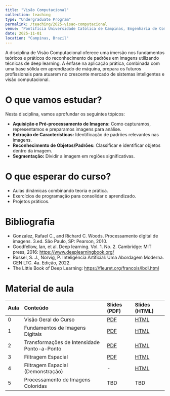 ```yaml
---
title: "Visão Computacional"
collection: teaching
type: "Undergraduate Program"
permalink: /teaching/2025-visao-computacional
venue: "Pontifícia Universidade Católica de Campinas, Engenharia de Computação"
date: 2025-11-01
location: "Campinas, Brazil"
---
```


A disciplina de Visão Computacional oferece uma imersão nos fundamentos teóricos e práticos do reconhecimento de padrões em imagens utilizando técnicas de deep learning. A ênfase na aplicação prática, combinada com uma base sólida em aprendizado de máquina, prepara os futuros profissionais para atuarem no crescente mercado de sistemas inteligentes e visão computacional. 

# O que vamos estudar?

Nesta disciplina, vamos aprofundar os seguintes tópicos:

*   **Aquisição e Pré-processamento de Imagens:** Como capturamos, representamos e preparamos imagens para análise.
*   **Extração de Características:** Identificação de padrões relevantes nas imagens.
*   **Reconhecimento de Objetos/Padrões:** Classificar e identificar objetos dentro da imagem.
*   **Segmentação:** Dividir a imagem em regiões significativas.

# O que esperar do curso?
- Aulas dinâmicas combinando teoria e prática.
- Exercícios de programação para consolidar o aprendizado.
- Projetos práticos.

# Bibliografia
 
- Gonzalez, Rafael C., and Richard C. Woods. Processamento digital de imagens. 3.ed. São Paulo, SP: Pearson, 2010.
- Goodfellow, Ian, et al. Deep learning. Vol. 1. No. 2. Cambridge: MIT press, 2016: https://www.deeplearningbook.org/
- Russel, S. J., Norvig, P. Inteligência Artificial: Uma Abordagem Moderna. GEN LTC. 4a. Edição, 2022.
- The Little Book of Deep Learning: https://fleuret.org/francois/lbdl.html

# Material de aula

| Aula| Conteúdo  | Slides (PDF)  | Slides (HTML) |
|:---------|:-------|:--------|:--------|
| 0 | Visão Geral do Curso| [PDF](https://denmartins.github.io/files/lectures/2025/VC/00-VC-Organizacao-small.pdf)| [HTML](https://denmartins.github.io/files/lectures/2025/VC/00-VC-Organizacao.html)| 
| 1 |Fundamentos de Imagens Digitais| [PDF](https://denmartins.github.io/files/lectures/2025/VC/01-VC-Fundamentos-Imagens-Digitais.pdf) | [HTML](https://denmartins.github.io/files/lectures/2025/VC/01-VC-Fundamentos-Imagens-Digitais.html)|
| 2 | Transformações de Intensidade Ponto-a-Ponto | [PDF](https://denmartins.github.io/files/lectures/2025/VC/02-VC-Transformacoes-Ponto-a-Ponto.pdf) | [HTML](https://denmartins.github.io/files/lectures/2025/VC/02-VC-Transformacoes-Ponto-a-Ponto.html)|
| 3 | Filtragem Espacial | [PDF](https://denmartins.github.io/files/lectures/2025/VC/03-VC-Filtragem-Espacial.pdf) | [HTML](https://denmartins.github.io/files/lectures/2025/VC/03-VC-Filtragem-Espacial.html) | 
| 4 | Filtragem Espacial (Demonstração) | - | [HTML](https://denmartins.github.io/files/lectures/2025/VC/VC-Filtragem-Espacial.slides.html) |
| 5 | Processamento de Imagens Coloridas | TBD | TBD | 